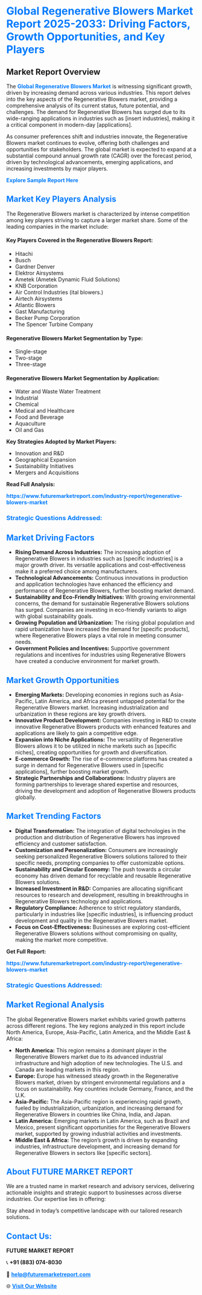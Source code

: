 <h1 style="color: #007BFF;">Global Regenerative Blowers Market Report 2025-2033: Driving Factors, Growth Opportunities, and Key Players</h1>

<section id="overview">
<h2>Market Report Overview</h2>
<p>The <a href="https://www.futuremarketreport.com/industry-report/regenerative-blowers-market" style="color: #007BFF; text-decoration: none;"><strong>Global Regenerative Blowers Market</strong></a> is witnessing significant growth, driven by increasing demand across various industries. This report delves into the key aspects of the Regenerative Blowers market, providing a comprehensive analysis of its current status, future potential, and challenges. The demand for Regenerative Blowers has surged due to its wide-ranging applications in industries such as [insert industries], making it a critical component in modern-day [applications].</p>
<p>As consumer preferences shift and industries innovate, the Regenerative Blowers market continues to evolve, offering both challenges and opportunities for stakeholders. The global market is expected to expand at a substantial compound annual growth rate (CAGR) over the forecast period, driven by technological advancements, emerging applications, and increasing investments by major players.</p>
</section>

<section id="overview">
<p><a href="https://www.futuremarketreport.com/request-sample/reportId=61304" style="color: #007BFF; text-decoration: none;"><strong>Explore Sample Report Here</strong></a></p>
</section>

<section id="key-players">
<h2 style="color: #007BFF;">Market Key Players Analysis</h2>
<p>The Regenerative Blowers market is characterized by intense competition among key players striving to capture a larger market share. Some of the leading companies in the market include:</p>
<h4>Key Players Covered in the Regenerative Blowers Report:</h4>
<ul><li>Hitachi</li><li>Busch</li><li>Gardner Denver</li><li>Elektror Airsystems</li><li>Ametek (Ametek Dynamic Fluid Solutions)</li><li>KNB Corporation</li><li>Air Control Industries (ital blowers.)</li><li>Airtech Airsystems</li><li>Atlantic Blowers</li><li>Gast Manufacturing</li><li>Becker Pump Corporation</li><li>The Spencer Turbine Company</li></ul>
<h4>Regenerative Blowers Market Segmentation by Type:</h4>
<ul><li>Single-stage</li><li>Two-stage</li><li>Three-stage</li></ul>

<h4>Regenerative Blowers Market Segmentation by Application:</h4>
<ul><li>Water and Waste Water Treatment</li><li>Industrial</li><li>Chemical</li><li>Medical and Healthcare</li><li>Food and Beverage</li><li>Aquaculture</li><li>Oil and Gas</li></ul>
<p><strong>Key Strategies Adopted by Market Players:</strong></p>
<ul>
<li>Innovation and R&D</li>
<li>Geographical Expansion</li>
<li>Sustainability Initiatives</li>
<li>Mergers and Acquisitions</li>
</ul>
</section>

<section>
<p><strong>Read Full Analysis: </strong></p><a href="https://www.futuremarketreport.com/industry-report/regenerative-blowers-market" style="color: #007BFF; text-decoration: none;"><strong>https://www.futuremarketreport.com/industry-report/regenerative-blowers-market</strong></a>
<h3 style="color: #007BFF;">Strategic Questions Addressed:</h3>
</section>

<section id="driving-factors">
<h2 style="color: #007BFF;">Market Driving Factors</h2>
<ul>
<li><strong>Rising Demand Across Industries:</strong> The increasing adoption of Regenerative Blowers in industries such as [specific industries] is a major growth driver. Its versatile applications and cost-effectiveness make it a preferred choice among manufacturers.</li>
<li><strong>Technological Advancements:</strong> Continuous innovations in production and application technologies have enhanced the efficiency and performance of Regenerative Blowers, further boosting market demand.</li>
<li><strong>Sustainability and Eco-Friendly Initiatives:</strong> With growing environmental concerns, the demand for sustainable Regenerative Blowers solutions has surged. Companies are investing in eco-friendly variants to align with global sustainability goals.</li>
<li><strong>Growing Population and Urbanization:</strong> The rising global population and rapid urbanization have increased the demand for [specific products], where Regenerative Blowers plays a vital role in meeting consumer needs.</li>
<li><strong>Government Policies and Incentives:</strong> Supportive government regulations and incentives for industries using Regenerative Blowers have created a conducive environment for market growth.</li>
</ul>
</section>

<section id="growth-opportunities">
<h2 style="color: #007BFF;">Market Growth Opportunities</h2>
<ul>
<li><strong>Emerging Markets:</strong> Developing economies in regions such as Asia-Pacific, Latin America, and Africa present untapped potential for the Regenerative Blowers market. Increasing industrialization and urbanization in these regions are key growth drivers.</li>
<li><strong>Innovative Product Development:</strong> Companies investing in R&D to create innovative Regenerative Blowers products with enhanced features and applications are likely to gain a competitive edge.</li>
<li><strong>Expansion into Niche Applications:</strong> The versatility of Regenerative Blowers allows it to be utilized in niche markets such as [specific niches], creating opportunities for growth and diversification.</li>
<li><strong>E-commerce Growth:</strong> The rise of e-commerce platforms has created a surge in demand for Regenerative Blowers used in [specific applications], further boosting market growth.</li>
<li><strong>Strategic Partnerships and Collaborations:</strong> Industry players are forming partnerships to leverage shared expertise and resources, driving the development and adoption of Regenerative Blowers products globally.</li>
</ul>
</section>

<section id="trending-factors">
<h2 style="color: #007BFF;">Market Trending Factors</h2>
<ul>
<li><strong>Digital Transformation:</strong> The integration of digital technologies in the production and distribution of Regenerative Blowers has improved efficiency and customer satisfaction.</li>
<li><strong>Customization and Personalization:</strong> Consumers are increasingly seeking personalized Regenerative Blowers solutions tailored to their specific needs, prompting companies to offer customizable options.</li>
<li><strong>Sustainability and Circular Economy:</strong> The push towards a circular economy has driven demand for recyclable and reusable Regenerative Blowers solutions.</li>
<li><strong>Increased Investment in R&D:</strong> Companies are allocating significant resources to research and development, resulting in breakthroughs in Regenerative Blowers technology and applications.</li>
<li><strong>Regulatory Compliance:</strong> Adherence to strict regulatory standards, particularly in industries like [specific industries], is influencing product development and quality in the Regenerative Blowers market.</li>
<li><strong>Focus on Cost-Effectiveness:</strong> Businesses are exploring cost-efficient Regenerative Blowers solutions without compromising on quality, making the market more competitive.</li>
</ul>
</section>

<section>
<p><strong>Get Full Report: </strong></p><a href="https://www.futuremarketreport.com/industry-report/regenerative-blowers-market" style="color: #007BFF; text-decoration: none;"><strong>https://www.futuremarketreport.com/industry-report/regenerative-blowers-market</strong></a>
<h3 style="color: #007BFF;">Strategic Questions Addressed:</h3>
</section>


<section id="regional-analysis">
<h2 style="color: #007BFF;">Market Regional Analysis</h2>
<p>The global Regenerative Blowers market exhibits varied growth patterns across different regions. The key regions analyzed in this report include North America, Europe, Asia-Pacific, Latin America, and the Middle East & Africa:</p>
<ul>
<li><strong>North America:</strong> This region remains a dominant player in the Regenerative Blowers market due to its advanced industrial infrastructure and high adoption of new technologies. The U.S. and Canada are leading markets in this region.</li>
<li><strong>Europe:</strong> Europe has witnessed steady growth in the Regenerative Blowers market, driven by stringent environmental regulations and a focus on sustainability. Key countries include Germany, France, and the U.K.</li>
<li><strong>Asia-Pacific:</strong> The Asia-Pacific region is experiencing rapid growth, fueled by industrialization, urbanization, and increasing demand for Regenerative Blowers in countries like China, India, and Japan.</li>
<li><strong>Latin America:</strong> Emerging markets in Latin America, such as Brazil and Mexico, present significant opportunities for the Regenerative Blowers market, supported by growing industrial activities and investments.</li>
<li><strong>Middle East & Africa:</strong> The region’s growth is driven by expanding industries, infrastructure development, and increasing demand for Regenerative Blowers in sectors like [specific sectors].</li>
</ul>
</section>

<footer>
<h2 style="color: #007BFF;">About FUTURE MARKET REPORT</h2>
<p>We are a trusted name in market research and advisory services, delivering actionable insights and strategic support to businesses across diverse industries. Our expertise lies in offering:</p>

<p>Stay ahead in today’s competitive landscape with our tailored research solutions.</p>

<h2 style="color: #007BFF;">Contact Us:</h2>
<p><strong>FUTURE MARKET REPORT</strong></p>
<p>📞 <strong>+91 (883) 074-8030</strong></p>
<p>📧 <strong><a href="mailto:help@futuremarketreport.com" style="color: #007BFF;">help@futuremarketreport.com</a></strong></p>
<p>🌐 <strong><a href="https://www.futuremarketreport.com/" style="color: #007BFF;">Visit Our Website</a></strong></p>
</footer>